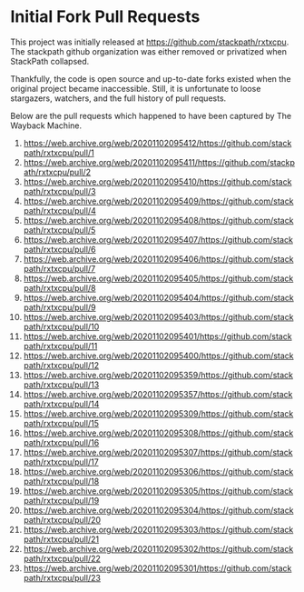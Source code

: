 # Initial Fork Pull Requests

This project was initially released at https://github.com/stackpath/rxtxcpu. The stackpath github organization was either removed or privatized when StackPath collapsed.

Thankfully, the code is open source and up-to-date forks existed when the original project became inaccessible. Still, it is unfortunate to loose stargazers, watchers, and the full history of pull requests.

Below are the pull requests which happened to have been captured by The Wayback Machine.

1. https://web.archive.org/web/20201102095412/https://github.com/stackpath/rxtxcpu/pull/1
2. https://web.archive.org/web/20201102095411/https://github.com/stackpath/rxtxcpu/pull/2
3. https://web.archive.org/web/20201102095410/https://github.com/stackpath/rxtxcpu/pull/3
4. https://web.archive.org/web/20201102095409/https://github.com/stackpath/rxtxcpu/pull/4
5. https://web.archive.org/web/20201102095408/https://github.com/stackpath/rxtxcpu/pull/5
6. https://web.archive.org/web/20201102095407/https://github.com/stackpath/rxtxcpu/pull/6
7. https://web.archive.org/web/20201102095406/https://github.com/stackpath/rxtxcpu/pull/7
8. https://web.archive.org/web/20201102095405/https://github.com/stackpath/rxtxcpu/pull/8
9. https://web.archive.org/web/20201102095404/https://github.com/stackpath/rxtxcpu/pull/9
10. https://web.archive.org/web/20201102095403/https://github.com/stackpath/rxtxcpu/pull/10
11. https://web.archive.org/web/20201102095401/https://github.com/stackpath/rxtxcpu/pull/11
12. https://web.archive.org/web/20201102095400/https://github.com/stackpath/rxtxcpu/pull/12
13. https://web.archive.org/web/20201102095359/https://github.com/stackpath/rxtxcpu/pull/13
14. https://web.archive.org/web/20201102095357/https://github.com/stackpath/rxtxcpu/pull/14
15. https://web.archive.org/web/20201102095309/https://github.com/stackpath/rxtxcpu/pull/15
16. https://web.archive.org/web/20201102095308/https://github.com/stackpath/rxtxcpu/pull/16
17. https://web.archive.org/web/20201102095307/https://github.com/stackpath/rxtxcpu/pull/17
18. https://web.archive.org/web/20201102095306/https://github.com/stackpath/rxtxcpu/pull/18
19. https://web.archive.org/web/20201102095305/https://github.com/stackpath/rxtxcpu/pull/19
20. https://web.archive.org/web/20201102095304/https://github.com/stackpath/rxtxcpu/pull/20
21. https://web.archive.org/web/20201102095303/https://github.com/stackpath/rxtxcpu/pull/21
22. https://web.archive.org/web/20201102095302/https://github.com/stackpath/rxtxcpu/pull/22
23. https://web.archive.org/web/20201102095301/https://github.com/stackpath/rxtxcpu/pull/23
